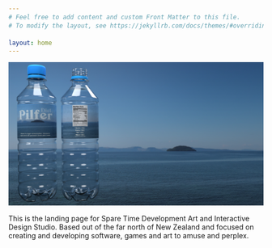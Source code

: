 ```yaml
---
# Feel free to add content and custom Front Matter to this file.
# To modify the layout, see https://jekyllrb.com/docs/themes/#overriding-theme-defaults

layout: home
---
```



<a href="https://sparetimedev.co.nz/about/"><img src="/assets/images/pilferWater.png"></a>

This is the landing page for Spare Time Development Art and Interactive Design Studio. Based out of the far north of New Zealand and  focused on creating and developing software, games and art to amuse and perplex.   
